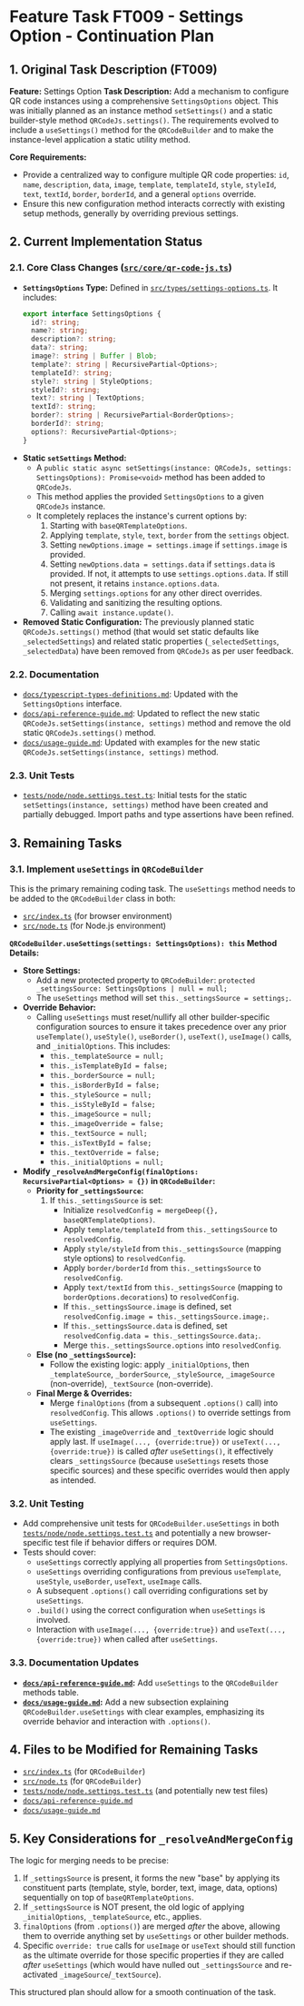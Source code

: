 # Feature Task FT009 - Settings Option - Continuation Plan

## 1. Original Task Description (FT009)

**Feature:** Settings Option
**Task Description:** Add a mechanism to configure QR code instances using a comprehensive `SettingsOptions` object. This was initially planned as an instance method `setSettings()` and a static builder-style method `QRCodeJs.settings()`. The requirements evolved to include a `useSettings()` method for the `QRCodeBuilder` and to make the instance-level application a static utility method.

**Core Requirements:**
*   Provide a centralized way to configure multiple QR code properties: `id`, `name`, `description`, `data`, `image`, `template`, `templateId`, `style`, `styleId`, `text`, `textId`, `border`, `borderId`, and a general `options` override.
*   Ensure this new configuration method interacts correctly with existing setup methods, generally by overriding previous settings.

## 2. Current Implementation Status

### 2.1. Core Class Changes ([`src/core/qr-code-js.ts`](src/core/qr-code-js.ts))
*   **`SettingsOptions` Type:** Defined in [`src/types/settings-options.ts`](src/types/settings-options.ts). It includes:
    ```typescript
    export interface SettingsOptions {
      id?: string;
      name?: string;
      description?: string;
      data?: string;
      image?: string | Buffer | Blob;
      template?: string | RecursivePartial<Options>;
      templateId?: string;
      style?: string | StyleOptions;
      styleId?: string;
      text?: string | TextOptions;
      textId?: string;
      border?: string | RecursivePartial<BorderOptions>;
      borderId?: string;
      options?: RecursivePartial<Options>;
    }
    ```
*   **Static `setSettings` Method:**
    *   A `public static async setSettings(instance: QRCodeJs, settings: SettingsOptions): Promise<void>` method has been added to `QRCodeJs`.
    *   This method applies the provided `SettingsOptions` to a given `QRCodeJs` instance.
    *   It completely replaces the instance's current options by:
        1.  Starting with `baseQRTemplateOptions`.
        2.  Applying `template`, `style`, `text`, `border` from the `settings` object.
        3.  Setting `newOptions.image = settings.image` if `settings.image` is provided.
        4.  Setting `newOptions.data = settings.data` if `settings.data` is provided. If not, it attempts to use `settings.options.data`. If still not present, it retains `instance.options.data`.
        5.  Merging `settings.options` for any other direct overrides.
        6.  Validating and sanitizing the resulting options.
        7.  Calling `await instance.update()`.
*   **Removed Static Configuration:** The previously planned static `QRCodeJs.settings()` method (that would set static defaults like `_selectedSettings`) and related static properties (`_selectedSettings`, `_selectedData`) have been removed from `QRCodeJs` as per user feedback.

### 2.2. Documentation
*   [`docs/typescript-types-definitions.md`](docs/typescript-types-definitions.md): Updated with the `SettingsOptions` interface.
*   [`docs/api-reference-guide.md`](docs/api-reference-guide.md): Updated to reflect the new static `QRCodeJs.setSettings(instance, settings)` method and remove the old static `QRCodeJs.settings()` method.
*   [`docs/usage-guide.md`](docs/usage-guide.md): Updated with examples for the new static `QRCodeJs.setSettings(instance, settings)` method.

### 2.3. Unit Tests
*   [`tests/node/node.settings.test.ts`](tests/node/node.settings.test.ts): Initial tests for the static `setSettings(instance, settings)` method have been created and partially debugged. Import paths and type assertions have been refined.

## 3. Remaining Tasks

### 3.1. Implement `useSettings` in `QRCodeBuilder`
This is the primary remaining coding task. The `useSettings` method needs to be added to the `QRCodeBuilder` class in both:
*   [`src/index.ts`](src/index.ts) (for browser environment)
*   [`src/node.ts`](src/node.ts) (for Node.js environment)

**`QRCodeBuilder.useSettings(settings: SettingsOptions): this` Method Details:**
*   **Store Settings:**
    *   Add a new protected property to `QRCodeBuilder`: `protected _settingsSource: SettingsOptions | null = null;`
    *   The `useSettings` method will set `this._settingsSource = settings;`.
*   **Override Behavior:**
    *   Calling `useSettings` must reset/nullify all other builder-specific configuration sources to ensure it takes precedence over any prior `useTemplate()`, `useStyle()`, `useBorder()`, `useText()`, `useImage()` calls, and `_initialOptions`. This includes:
        *   `this._templateSource = null;`
        *   `this._isTemplateById = false;`
        *   `this._borderSource = null;`
        *   `this._isBorderById = false;`
        *   `this._styleSource = null;`
        *   `this._isStyleById = false;`
        *   `this._imageSource = null;`
        *   `this._imageOverride = false;`
        *   `this._textSource = null;`
        *   `this._isTextById = false;`
        *   `this._textOverride = false;`
        *   `this._initialOptions = null;`
*   **Modify `_resolveAndMergeConfig(finalOptions: RecursivePartial<Options> = {})` in `QRCodeBuilder`:**
    *   **Priority for `_settingsSource`:**
        1.  If `this._settingsSource` is set:
            *   Initialize `resolvedConfig = mergeDeep({}, baseQRTemplateOptions)`.
            *   Apply `template/templateId` from `this._settingsSource` to `resolvedConfig`.
            *   Apply `style/styleId` from `this._settingsSource` (mapping style options) to `resolvedConfig`.
            *   Apply `border/borderId` from `this._settingsSource` to `resolvedConfig`.
            *   Apply `text/textId` from `this._settingsSource` (mapping to `borderOptions.decorations`) to `resolvedConfig`.
            *   If `this._settingsSource.image` is defined, set `resolvedConfig.image = this._settingsSource.image;`.
            *   If `this._settingsSource.data` is defined, set `resolvedConfig.data = this._settingsSource.data;`.
            *   Merge `this._settingsSource.options` into `resolvedConfig`.
    *   **Else (no `_settingsSource`):**
        *   Follow the existing logic: apply `_initialOptions`, then `_templateSource`, `_borderSource`, `_styleSource`, `_imageSource` (non-override), `_textSource` (non-override).
    *   **Final Merge & Overrides:**
        *   Merge `finalOptions` (from a subsequent `.options()` call) into `resolvedConfig`. This allows `.options()` to override settings from `useSettings`.
        *   The existing `_imageOverride` and `_textOverride` logic should apply last. If `useImage(..., {override:true})` or `useText(..., {override:true})` is called *after* `useSettings()`, it effectively clears `_settingsSource` (because `useSettings` resets those specific sources) and these specific overrides would then apply as intended.

### 3.2. Unit Testing
*   Add comprehensive unit tests for `QRCodeBuilder.useSettings` in both [`tests/node/node.settings.test.ts`](tests/node/node.settings.test.ts) and potentially a new browser-specific test file if behavior differs or requires DOM.
*   Tests should cover:
    *   `useSettings` correctly applying all properties from `SettingsOptions`.
    *   `useSettings` overriding configurations from previous `useTemplate`, `useStyle`, `useBorder`, `useText`, `useImage` calls.
    *   A subsequent `.options()` call overriding configurations set by `useSettings`.
    *   `.build()` using the correct configuration when `useSettings` is involved.
    *   Interaction with `useImage(..., {override:true})` and `useText(..., {override:true})` when called after `useSettings`.

### 3.3. Documentation Updates
*   **[`docs/api-reference-guide.md`](docs/api-reference-guide.md):** Add `useSettings` to the `QRCodeBuilder` methods table.
*   **[`docs/usage-guide.md`](docs/usage-guide.md):** Add a new subsection explaining `QRCodeBuilder.useSettings` with clear examples, emphasizing its override behavior and interaction with `.options()`.

## 4. Files to be Modified for Remaining Tasks
*   [`src/index.ts`](src/index.ts) (for `QRCodeBuilder`)
*   [`src/node.ts`](src/node.ts) (for `QRCodeBuilder`)
*   [`tests/node/node.settings.test.ts`](tests/node/node.settings.test.ts) (and potentially new test files)
*   [`docs/api-reference-guide.md`](docs/api-reference-guide.md)
*   [`docs/usage-guide.md`](docs/usage-guide.md)

## 5. Key Considerations for `_resolveAndMergeConfig`
The logic for merging needs to be precise:
1.  If `_settingsSource` is present, it forms the new "base" by applying its constituent parts (template, style, border, text, image, data, options) sequentially on top of `baseQRTemplateOptions`.
2.  If `_settingsSource` is NOT present, the old logic of applying `_initialOptions`, `_templateSource`, etc., applies.
3.  `finalOptions` (from `.options()`) are merged *after* the above, allowing them to override anything set by `useSettings` or other builder methods.
4.  Specific `override: true` calls for `useImage` or `useText` should still function as the ultimate override for those specific properties if they are called *after* `useSettings` (which would have nulled out `_settingsSource` and re-activated `_imageSource`/`_textSource`).

This structured plan should allow for a smooth continuation of the task.